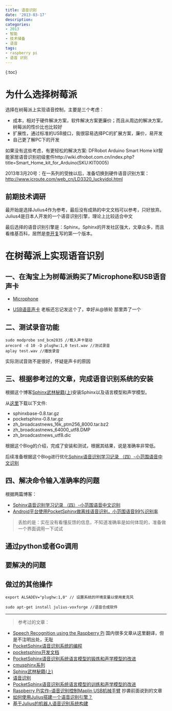 ```yaml
---
title: 语音识别
date: '2013-03-17'
description:
categories:
- 2013
- 智能
- 技术储备
- 语音
tags:
- raspberry pi
- 语音 识别
---
```


{:toc}

#	为什么选择树莓派

选择在树莓派上实现语音控制，主要是三个考虑：

*	成本，相对于硬件解决方案，软件解决方案更廉价；而且从周边的解决方案，树莓派的性价比也比较好
*	扩展性，通过标准的USB接口，我很容易选择PC的扩展方案，廉价，易开发
*	自己更了解PC下的开发

如果没有这些考虑，有更轻松的解决方案: DFRobot Arduino Smart Home kit智能家居语音识别初级套件http://wiki.dfrobot.com.cn/index.php?title=Smart_Home_kit_for_Arduino(SKU:KIT0005)

2013年3月20号：在一系列的受挫以后，准备切换到硬件语音识别方案：http://www.icroute.com/web_cn/LD3320_luckyidol.html

##	前期技术调研
最开始是选择Julius4作为参考，最后没有成熟的中文文档可以参考，只好放弃。Julius4是日本人开发的一个语音识别引擎，理论上比较适合中文

最后选择的语音识别引擎是：Sphinx。Sphinx的开发社区强大，文章众多，而且看维基百科，居然是[李开复](http://zh.wikipedia.org/wiki/%E6%9D%8E%E5%BC%80%E5%A4%8D)写的第一个版本。


#	在树莓派上实现语音识别



##	一、在淘宝上为树莓派购买了Microphone和USB语音声卡

*	[Microphone](http://item.taobao.com/item.htm?id=16970239607)

*	[USB语音声卡](http://item.taobao.com/item.htm?id=16475229725) 老板还忘记发这个了，幸好从@铁轮 那里弄了一个

##	二、测试录音功能

	sudo modprobe snd_bcm2835 //载入声卡驱动
	arecord -d 10 -D plughw:1,0 test.wav //测试录音
	aplay test.wav //播放录音
	
实际测试音效不是很好，怀疑是声卡的原因


##	三、根据参考过的文章，完成语音识别系统的安装

根据这个博客[Sphinx武林秘籍(上)](http://www.cnblogs.com/huanghuang/archive/2011/07/14/2106579.html)安装Sphinx以及语言模型和声学模型。

从[这里](http://sourceforge.net/projects/cmusphinx/files/)下载以下文件:

*	sphinxbase-0.8.tar.gz
*	pocketsphinx-0.8.tar.gz
*	zh_broadcastnews_16k_ptm256_8000.tar.bz2
*	zh_broadcastnews_64000_utf8.DMP
*	zh_broadcastnews_utf8.dic	

根据这个Blog的介绍，完成了安装和测试，根据其结果，说是准确率非常低。

后续准备根据这个Blog进行优化[Sphinx语音识别学习记录 （四）-小范围语音中文识别](http://www.cnblogs.com/yin52133/archive/2012/07/12/2588201.html)

##	四、解决命令输入准确率的问题

根据两篇博客：

*	[Sphinx语音识别学习记录 （四）-小范围语音中文识别](http://www.cnblogs.com/yin52133/archive/2012/07/12/2588201.html)
*	[Android平台使用PocketSphinx做离线语音识别，小范围语音99%识别率](http://zuoshu.iteye.com/blog/1463867)


>丢脸的是：实在没有看懂反馈的信息，不知道准确率是如何体现的，准备做一个界面调用一下试试

##	通过python或者Go调用



##	要解决的问题



##	做过的其他操作

	export ALSADEV="plughw:1,0" // 设置系统的环境变量以使用麦克风

	sudo apt-get install julius-voxforge //语音合成软件





***

>参考过的文章：
>

*	[Speech Recognition using the Raspberry Pi](http://www.aonsquared.co.uk/raspi_voice_control) 国内很多文章从这里翻译，但是不注明出处，无耻
*	[PocketSphinx语音识别系统的编程](http://jishu521.com/post/zouoxy09/7978108.html)
*	[pocketsphinx开发文档](http://cmusphinx.sourceforge.net/api/pocketsphinx/)
*	[PocketSphinx语音识别系统语言模型的锻炼和声学模型的改进](http://www.myexception.cn/mobile/700769.html)
*	[cmusphinx系列](http://www.cnblogs.com/yin52133/tag/cmusphinx/)
*	[Sphinx武林秘籍(上)](http://www.cnblogs.com/huanghuang/archive/2011/07/14/2106579.html)
*	[语音识别](http://zh.wikipedia.org/wiki/%E8%AF%AD%E9%9F%B3%E8%AF%86%E5%88%AB)
*	[PocketSphinx语音识别系统语言模型的训练和声学模型的改进](http://www.kaifajie.cn/kaifa_qita/5933.html)
*	[Raspberry Pi实作–语音识别控制Maplin USB机械手臂](http://www.it165.net/embed/html/201207/2076.html) 抄袭前面说到的文章
*	[如何使用Julius搭建一个语音识别引擎？](http://blog.csdn.net/habout632/article/details/8632621)
*	[基于Julius的机器人语音识别系统构建](http://www.21ic.com/app/control/201108/91819_2.htm)







